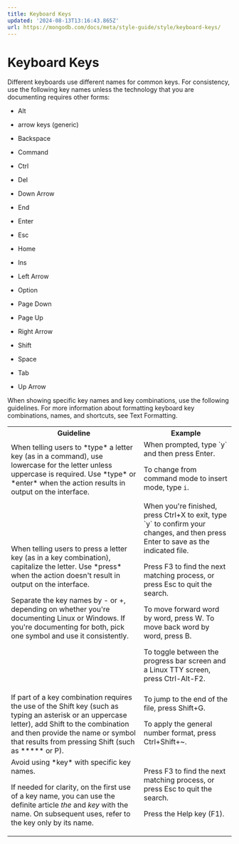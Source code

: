 ```yaml
---
title: Keyboard Keys
updated: '2024-08-13T13:16:43.865Z'
url: https://mongodb.com/docs/meta/style-guide/style/keyboard-keys/
---
```


# Keyboard Keys

Different keyboards use different names for common keys. For consistency, use the following key names unless the technology that you are documenting requires other forms:

- Alt

- arrow keys (generic)

- Backspace

- Command

- Ctrl

- Del

- Down Arrow

- End

- Enter

- Esc

- Home

- Ins

- Left Arrow

- Option

- Page Down

- Page Up

- Right Arrow

- Shift

- Space

- Tab

- Up Arrow

When showing specific key names and key combinations, use the following guidelines. For more information about formatting keyboard key combinations, names, and shortcuts, see Text Formatting.

<table>
<tr>
<th id="Guideline">
Guideline

</th>
<th id="Example">
Example

</th>
</tr>
<tr>
<td headers="Guideline">
When telling users to *type* a letter key (as in a command), use lowercase for the letter unless uppercase is required. Use *type* or *enter* when the action results in output on the interface.

</td>
<td headers="Example">
When prompted, type `y` and then press Enter.

To change from command mode to insert mode, type `i`.

</td>
</tr>
<tr>
<td headers="Guideline">
When telling users to press a letter key (as in a key combination), capitalize the letter. Use *press* when the action doesn't result in output on the interface.

Separate the key names by - or +, depending on whether you're documenting Linux or Windows. If you're documenting for both, pick one symbol and use it consistently.

</td>
<td headers="Example">
When you're finished, press Ctrl+X to exit, type `y` to confirm your changes, and then press Enter to save as the indicated file.

Press F3 to find the next matching process, or press Esc to quit the search.

To move forward word by word, press W. To move back word by word, press B.

To toggle between the progress bar screen and a Linux TTY screen, press Ctrl-Alt-F2.

</td>
</tr>
<tr>
<td headers="Guideline">
If part of a key combination requires the use of the Shift key (such as typing an asterisk or an uppercase letter), add Shift to the combination and then provide the name or symbol that results from pressing Shift (such as ***** or P).

</td>
<td headers="Example">
To jump to the end of the file, press Shift+G.

To apply the general number format, press Ctrl+Shift+~.

</td>
</tr>
<tr>
<td headers="Guideline">
Avoid using *key* with specific key names.

If needed for clarity, on the first use of a key name, you can use the definite article *the* and *key* with the name. On subsequent uses, refer to the key only by its name.

</td>
<td headers="Example">
Press F3 to find the next matching process, or press Esc to quit the search.

Press the Help key (F1).

</td>
</tr>
</table>